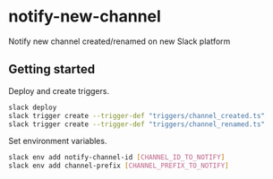 # notify-new-channel

Notify new channel created/renamed on new Slack platform

## Getting started

Deploy and create triggers.

```sh
slack deploy
slack trigger create --trigger-def "triggers/channel_created.ts"
slack trigger create --trigger-def "triggers/channel_renamed.ts"
```

Set environment variables.

```sh
slack env add notify-channel-id [CHANNEL_ID_TO_NOTIFY]
slack env add channel-prefix [CHANNEL_PREFIX_TO_NOTIFY]
```
